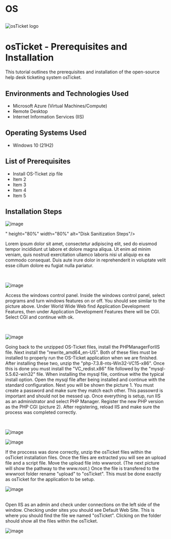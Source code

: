 # OS <p align="center">
<img src="https://i.imgur.com/Clzj7Xs.png" alt="osTicket logo"/>
</p>

<h1>osTicket - Prerequisites and Installation</h1>
This tutorial outlines the prerequisites and installation of the open-source help desk ticketing system osTicket.<br />

<h2>Environments and Technologies Used</h2>

- Microsoft Azure (Virtual Machines/Compute)
- Remote Desktop
- Internet Information Services (IIS)

<h2>Operating Systems Used </h2>

- Windows 10</b> (21H2)

<h2>List of Prerequisites</h2>

- Install OS-Ticket zip file
- Item 2
- Item 3
- Item 4
- Item 5

<h2>Installation Steps</h2>

![image](https://github.com/user-attachments/assets/a8a6cb2f-127c-4682-acda-11dd7d7ecba0)



<p>

  

" height="80%" width="80%" alt="Disk Sanitization Steps"/>
</p>
<p>
Lorem ipsum dolor sit amet, consectetur adipiscing elit, sed do eiusmod tempor incididunt ut labore et dolore magna aliqua. Ut enim ad minim veniam, quis nostrud exercitation ullamco laboris nisi ut aliquip ex ea commodo consequat. Duis aute irure dolor in reprehenderit in voluptate velit esse cillum dolore eu fugiat nulla pariatur.
</p>
<br />



![image](https://github.com/user-attachments/assets/1b8d0916-f448-4a6f-a355-9f1846b074cb)




<p>
Access the windows control panel. Inside the windows control panel, select programs and turn windows features on or off. You should see similar to the picture above. Under World Wide Web find Application Development Features, then under Application Development Features there will be CGI. Select CGI and continue with ok.

</p>
<p>

</p>
<br />

<p>


![image](https://github.com/user-attachments/assets/d24d5d7d-8877-45d7-9c17-85e16618f13e)


</p>
<p>
Going back to the unzipped OS-Ticket files, install the PHPManagerForIIS file. Next install the "rewrite_amd64_en-US". Both of these files must be installed to properly run the OS-Ticket application when we are finished. After installing these two, unzip the "php-7.3.8-nts-Win32-VC15-x86". Once this is done you must install the "VC_redist.x86" file followed by the "mysql-5.5.62-win32" file. When installing the mysql file, continue withe the typical install option. Open the mysql file after being installed and continue with the standard configuration. Next you will be shown the picture 1. You must create a password and make sure they match each other. This passowrd is important and should not be messed up.  Once everything is setup, run IIS as an administrator and select PHP Manager. Register the new PHP version as the PHP CGI (picture 2). After registering, reload IIS and make sure the process was completed correctly.
  
</p>
<br />




![image](https://github.com/user-attachments/assets/856ddfc0-25ef-4a69-9b86-d9df94f85a3b)

 ![image](https://github.com/user-attachments/assets/920fb724-d31d-4594-b129-a78fb2f97491)

</p>
<p>




</p>
<p>
If the proccess was done correctly, unzip the osTicket files within the osTicket installation files. Once the files are extracted you will see an upload file and a script file. Move the upload file into wwwroot. (The next picture will show the pathway to the www.root.) Once the file is transfered to the wwwroot folder rename "upload" to "osTicket". This must be done exactly as osTicket for the application to be setup.

  ![image](https://github.com/user-attachments/assets/a50a2833-ca07-4677-b777-ce12685cf96b)

</p>
<br />
Open IIS as an admin and check under connections on the left side of the window. Checking under sites you should see Default Web Site. This is where you should find the file we named "osTicket". Clicking on the folder should show all the files within the osTicket. 




![image](https://github.com/user-attachments/assets/8f87c095-476d-42f9-b4c0-cba1ac8d9fda)


</p>
<p>

  
</p>
<br />
